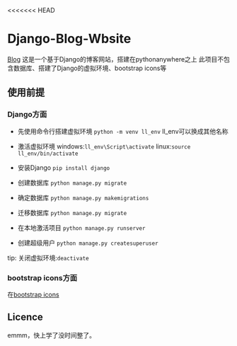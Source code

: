<<<<<<< HEAD
# Django-Blog-Wbsite
[Blog](https://weekendy.pythonanywhere.com/)
这是一个基于Django的博客网站，搭建在pythonanywhere之上
此项目不包含数据库、搭建了Django的虚拟环境、bootstrap icons等

## 使用前提

### Django方面
- 先使用命令行搭建虚拟环境
`python -m venv ll_env`
ll_env可以换成其他名称

- 激活虚拟环境
windows:`ll_env\Script\activate`
linux:`source ll_env/bin/activate`

- 安装Django
`pip install django`

- 创建数据库
`python manage.py migrate`

- 确定数据库
`python manage.py makemigrations`

- 迁移数据库
`python manage.py migrate`

- 在本地激活项目
`python manage.py runserver`

- 创建超级用户
`python manage.py createsuperuser`

tip: 关闭虚拟环境:`deactivate`

### bootstrap icons方面
在[bootstrap icons](http://getbootstrap.net/icons/#install)

## Licence
emmm，快上学了没时间整了。
